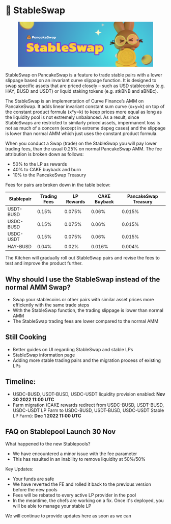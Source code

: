 # 🔄 StableSwap

<figure><img src="../../.gitbook/assets/docs masthead.png" alt=""><figcaption></figcaption></figure>

StableSwap on PancakeSwap is a feature to trade stable pairs with a lower slippage based on an invariant curve slippage function. It is designed to swap specific assets that are priced closely – such as USD stablecoins (e.g. HAY, BUSD and USDT) or liquid staking tokens (e.g. stkBNB and aBNBc).

The StableSwap is an implementation of Curve Finance’s AMM on PancakeSwap. It adds linear invariant constant sum curve (x+y=k) on top of the constant product formula (x\*y=k) to keep prices more equal as long as the liquidity pool is not extremely unbalanced. As a result, since StableSwaps are restricted to similarly priced assets, impermanent loss is not as much of a concern (except in extreme depeg cases) and the slippage is lower than normal AMM which just uses the constant product formula.

When you conduct a Swap (trade) on the StableSwap you will pay lower trading fees, than the usual 0.25% on normal PancakeSwap AMM. The fee attribution is broken down as follows:

* 50% to the LP as rewards&#x20;
* 40% to CAKE buyback and burn&#x20;
* 10% to the PancakeSwap Treasury

Fees for pairs are broken down in the table below:

| Stablepair | Trading Fees | LP Rewards | CAKE Buyback | PancakeSwap Treasury |
| ---------- | ------------ | ---------- | ------------ | -------------------- |
| USDT-BUSD  | 0.15%        | 0.075%     | 0.06%        | 0.015%               |
| USDC-BUSD  | 0.15%        | 0.075%     | 0.06%        | 0.015%               |
| USDC-USDT  | 0.15%        | 0.075%     | 0.06%        | 0.015%               |
| HAY-BUSD   | 0.04%        | 0.02%      | 0.016%       | 0.004%               |

The Kitchen will gradually roll out StableSwap pairs and revise the fees to test and improve the product further.

## Why should I use the StableSwap instead of the normal AMM Swap?

* Swap your stablecoins or other pairs with similar asset prices more efficiently with the same trade steps&#x20;
* With the StableSwap function, the trading slippage is lower than normal AMM&#x20;
* The StableSwap trading fees are lower compared to the normal AMM

## Still Cooking&#x20;

* Better guides on UI regarding StableSwap and stable LPs&#x20;
* StableSwap information page&#x20;
* Adding more stable trading pairs and the migration process of existing LPs

## Timeline:

* USDC-BUSD, USDT-BUSD, USDC-USDT liquidity provision enabled: **Nov 30 2022 11:00 UTC**
* Farm migration (CAKE rewards redirect from USDC-BUSD, USDT-BUSD, USDC-USDT LP Farm to USDC-BUSD, USDT-BUSD, USDC-USDT Stable LP Farm): **Dec 1 2022 11:00 UTC**

## FAQ on Stablepool Launch 30 Nov

What happened to the new Stablepools?

* We have encountered a minor issue with the fee parameter&#x20;
* This has resulted in an inability to remove liquidity at 50%/50%

Key Updates:

* Your funds are safe
* We have reverted the FE and rolled it back to the previous version before the new pools
* Fees will be rebated to every active LP provider in the pool
* In the meantime, the chefs are working on a fix. Once it's deployed, you will be able to manage your stable LP

We will continue to provide updates here as soon as we can
